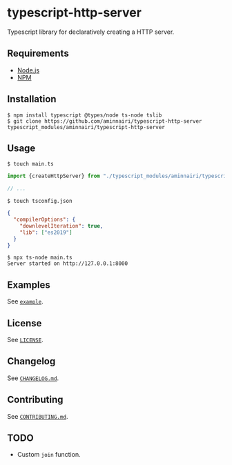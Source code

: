 # typescript-http-server

Typescript library for declaratively creating a HTTP server.

## Requirements

- [Node.js](https://nodejs.org/en/)
- [NPM](https://www.npmjs.com/)

## Installation

```console
$ npm install typescript @types/node ts-node tslib
$ git clone https://github.com/aminnairi/typescript-http-server typescript_modules/aminnairi/typescript-http-server
```

## Usage

```console
$ touch main.ts
```

```typescript
import {createHttpServer} from "./typescript_modules/aminnairi/typescript-http-server";

// ...
```

```console
$ touch tsconfig.json
```

```json
{
  "compilerOptions": {
    "downlevelIteration": true,
    "lib": ["es2019"]
  }
}
```

```console
$ npx ts-node main.ts
Server started on http://127.0.0.1:8000
```

## Examples

See [`example`](./example).

## License

See [`LICENSE`](./LICENSE).

## Changelog

See [`CHANGELOG.md`](./CHANGELOG.md).

## Contributing

See [`CONTRIBUTING.md`](./CONTRIBUTING.md).

## TODO

- Custom `join` function.
